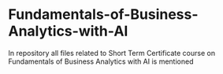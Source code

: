 # Fundamentals-of-Business-Analytics-with-AI
In repository all files related to Short Term Certificate course on Fundamentals of Business Analytics with AI is mentioned
